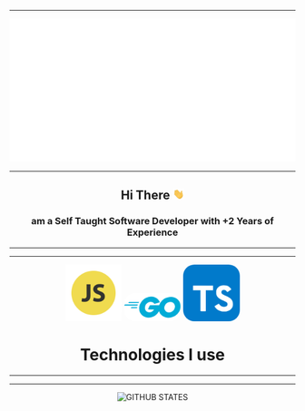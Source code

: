 ----------
<img src="/header.svg" alt="insane">                    

----------
<h2 align="center" >Hi There <img src="/wave.gif" alt="wave" width="20px"></h2>
    <h3 align="center">am a Self Taught Software Developer with +2 Years of Experience   </h3>

<hr>
<hr>
<div align="center">
<img src="/javascript.png" width="100" alt="javascript" >
<img style="border-radius: 20px ;" src="./svg/golang-1.svg" width="100" alt="go lang">
<img style="border-radius: 20px ;" src="./svg/typescript-2.svg" width="100" alt="TypeScript">

</div>
<h1 align="center">Technologies I use </h1> 



----------
----------

<div align="center">
    <img  src="http://github-readme-streak-stats.herokuapp.com?user=eyadevv&theme=blueberry" alt="GITHUB STATES" >
</div>





